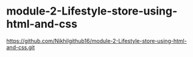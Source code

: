 # module-2-Lifestyle-store-using-html-and-css
https://github.com/Nikhilgithub16/module-2-Lifestyle-store-using-html-and-css.git
